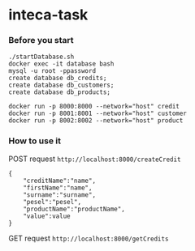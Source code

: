 # inteca-task

### Before you start

```
./startDatabase.sh
docker exec -it database bash
mysql -u root -ppassword
create database db_credits;
create database db_customers;
create database db_products;

docker run -p 8000:8000 --network="host" credit
docker run -p 8001:8001 --network="host" customer
docker run -p 8002:8002 --network="host" product
```

### How to use it

POST request `http://localhost:8000/createCredit`
```
{
    "creditName":"name",
    "firstName":"name",
    "surname":"surname",
    "pesel":"pesel",
    "productName":"productName",
    "value":value
}
```

GET request `http://localhost:8000/getCredits`